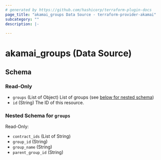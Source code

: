 ```yaml
---
# generated by https://github.com/hashicorp/terraform-plugin-docs
page_title: "akamai_groups Data Source - terraform-provider-akamai"
subcategory: ""
description: |-
  
---
```


# akamai_groups (Data Source)





<!-- schema generated by tfplugindocs -->
## Schema

### Read-Only

- `groups` (List of Object) List of groups (see [below for nested schema](#nestedatt--groups))
- `id` (String) The ID of this resource.

<a id="nestedatt--groups"></a>
### Nested Schema for `groups`

Read-Only:

- `contract_ids` (List of String)
- `group_id` (String)
- `group_name` (String)
- `parent_group_id` (String)
